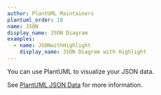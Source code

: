 ```yaml
---
author: PlantUML Maintainers
plantuml_order: 18
name: JSON
display_name: JSON Diagram
examples:
  - name: JSONwithHighlight
    display_name: JSON Diagram with Highlight
---
```


You can use PlantUML to visualize your JSON data.

See [PlantUML JSON Data](https://plantuml.com/json) for more information.
